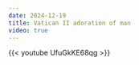 ```yaml
---
date: 2024-12-19
title: Vatican II adoration of man
video: true
---
```



{{< youtube UfuGkKE68qg >}}
